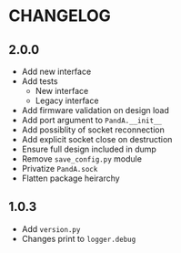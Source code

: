 # CHANGELOG

## 2.0.0

* Add new interface
* Add tests
  * New interface
  * Legacy interface
* Add firmware validation on design load
* Add port argument to `PandA.__init__`
* Add possiblity of socket reconnection
* Add explicit socket close on destruction
* Ensure full design included in dump
* Remove `save_config.py` module
* Privatize `PandA.sock`
* Flatten package heirarchy

## 1.0.3

* Add `version.py`
* Changes print to `logger.debug`